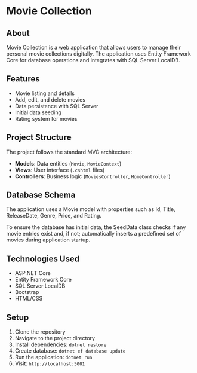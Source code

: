 # Movie Collection

## About

Movie Collection is a web application that allows users to manage their personal movie collections digitally. The application uses Entity Framework Core for database operations and integrates with SQL Server LocalDB.

## Features

- Movie listing and details
- Add, edit, and delete movies
- Data persistence with SQL Server
- Initial data seeding
- Rating system for movies

## Project Structure

The project follows the standard MVC architecture:
- **Models**: Data entities (`Movie`, `MovieContext`)
- **Views**: User interface (`.cshtml` files)
- **Controllers**: Business logic (`MoviesController`, `HomeController`)

## Database Schema

The application uses a Movie model with properties such as Id, Title, ReleaseDate, Genre, Price, and Rating.

To ensure the database has initial data, the SeedData class checks if any movie entries exist and, if not; automatically inserts a predefined set of movies during application startup.

## Technologies Used

- ASP.NET Core
- Entity Framework Core
- SQL Server LocalDB
- Bootstrap
- HTML/CSS

## Setup

1. Clone the repository
1. Navigate to the project directory
3. Install dependencies: `dotnet restore`
4. Create database: `dotnet ef database update`
5. Run the application: `dotnet run`
6. Visit: `http://localhost:5001`
